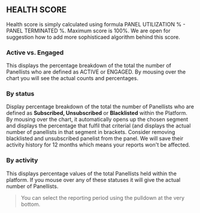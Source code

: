 ## HEALTH SCORE

Health score is simply calculated using formula PANEL UTILIZATION % - PANEL TERMINATED %. Maximum score is 100%. We are open for suggestion how to add more sophisticaed algorithm behind this score. 

### Active vs. Engaged

This displays the percentage breakdown of the total the number of Panellists who are defined as ACTIVE or ENGAGED. By mousing over the chart you will see the actual counts and percentages.

### By status

Display percentage breakdown of the total the number of Panellists who are defined as **Subscribed, Unsubscribed** or **Blacklisted** within the Platform.  By mousing over the chart, it automatically opens up the chosen segment and displays the percentage that fulfil that criterial (and displays the actual number of panellists in that segment in brackets. Consider removing blacklisted and unsubscribed panelist from the panel. We will save their activity history for 12 months which means your reports won't be affected.

### By activity

This displays percentage values of the total Panellists held within the platform. If you mouse over any of these statuses it will give the actual number of Panellists.

> You can select the reporting period using the pulldown at the very bottom.

